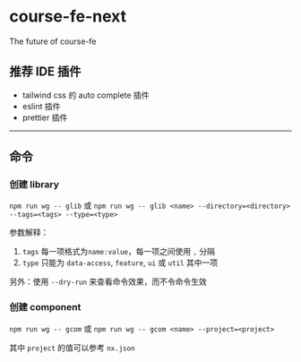 # course-fe-next

The future of course-fe

## 推荐 IDE 插件

- tailwind css 的 auto complete 插件
- eslint 插件
- prettier 插件

---

## 命令

### 创建 library

`npm run wg -- glib` 或 `npm run wg -- glib <name> --directory=<directory> --tags=<tags> --type=<type>`

参数解释：

1. `tags` 每一项格式为`name:value`，每一项之间使用 `,` 分隔
2. `type` 只能为 `data-access`, `feature`, `ui` 或 `util` 其中一项

另外：使用 `--dry-run` 来查看命令效果，而不令命令生效

### 创建 component

`npm run wg -- gcom` 或 `npm run wg -- gcom <name> --project=<project>`

其中 `project` 的值可以参考 `nx.json`
